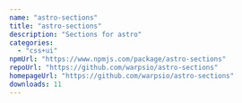 ```yaml
---
name: "astro-sections"
title: "astro-sections"
description: "Sections for astro"
categories:
  - "css+ui"
npmUrl: "https://www.npmjs.com/package/astro-sections"
repoUrl: "https://github.com/warpsio/astro-sections"
homepageUrl: "https://github.com/warpsio/astro-sections"
downloads: 11
---
```

